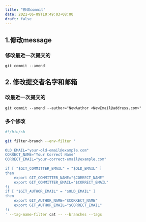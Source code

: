 ```yaml
---
title: "修改commit"
date: 2021-06-09T10:49:03+08:00
draft: false
---
```


## 1.修改message

### 修改最近一次提交的
`git commit --amend`

## 2. 修改提交者名字和邮箱

### 改最近一次提交的
`git commit --amend --author="NewAuthor <NewEmail@address.com>"`

### 多个修改
```sh
#!/bin/sh
 
git filter-branch --env-filter '
 
OLD_EMAIL="your-old-email@example.com"
CORRECT_NAME="Your Correct Name"
CORRECT_EMAIL="your-correct-email@example.com"
 
if [ "$GIT_COMMITTER_EMAIL" = "$OLD_EMAIL" ]
then
    export GIT_COMMITTER_NAME="$CORRECT_NAME"
    export GIT_COMMITTER_EMAIL="$CORRECT_EMAIL"
fi
if [ "$GIT_AUTHOR_EMAIL" = "$OLD_EMAIL" ]
then
    export GIT_AUTHOR_NAME="$CORRECT_NAME"
    export GIT_AUTHOR_EMAIL="$CORRECT_EMAIL"
fi
' --tag-name-filter cat -- --branches --tags

```